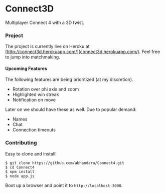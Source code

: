# Connect3D

Multiplayer Connect 4 with a 3D twist.

### Project

The project is currently live on Heroku at [http://connect3d.herokuapp.com/](connect3d.herokuapp.com/). Feel free to jump into matchmaking.

#### Upcoming Features

The following features are being prioritized (at my discretion).

- Rotation over phi axis and zoom
- Highlighted win streak
- Notification on move

Later on we should have these as well. Due to popular demand:

- Names
- Chat
- Connection timeouts

### Contributing

Easy to clone and install!

    $ git clone https://github.com/abhandaru/Connect4.git
    $ cd Connect4
    $ npm install
    $ node app.js

Boot up a browser and point it to `http://localhost:3000`.
